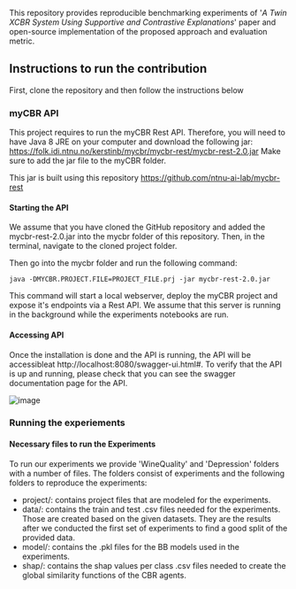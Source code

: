 This repository provides reproducible benchmarking experiments of '_A Twin XCBR System Using Supportive and Contrastive Explanations_' paper and open-source implementation of the proposed approach and evaluation metric.

## Instructions to run the contribution
First, clone the repository and then follow the instructions below
### myCBR API
This project requires to run the myCBR Rest API. Therefore, you will need to have Java 8 JRE on your computer and download the following jar: https://folk.idi.ntnu.no/kerstinb/mycbr/mycbr-rest/mycbr-rest-2.0.jar
Make sure to add the jar file to the myCBR folder.

This jar is built using this repository https://github.com/ntnu-ai-lab/mycbr-rest

#### Starting the API
We assume that you have cloned the GitHub repository and added the mycbr-rest-2.0.jar into the mycbr folder of this repository. Then, in the terminal, navigate to the cloned project folder. 

Then go into the mycbr folder and run the following command:
```
java -DMYCBR.PROJECT.FILE=PROJECT_FILE.prj -jar mycbr-rest-2.0.jar
```
This command will start a local webserver, deploy the myCBR project and expose it's endpoints via a Rest API. We assume that this server is running in the background while the experiments notebooks are run.

#### Accessing API

Once the installation is done and the API is running, the API will be accessibleat http://localhost:8080/swagger-ui.html#. To verify that the API is up and running, please check that you can see the swagger documentation page for the API.

![image](https://user-images.githubusercontent.com/22470440/186938749-544d7a95-c8dc-4b6c-be60-62d1de45b03b.png)


### Running the experiements
#### Necessary files to run the Experiments

To run our experiments we provide 'WineQuality' and 'Depression' folders with a number of files. The folders consist of experiments and the following folders to reproduce the experiments:
- project/: contains project files that are modeled for the experiments. 
- data/: contains the train and test .csv files needed for the experiments. Those are created based on the given datasets. They are the results after we conducted the first set of experiments to find a good split of the provided data. 
- model/: contains the .pkl files for the BB models used in the experiments.
- shap/: contains the shap values per class .csv files needed to create the global similarity functions of the CBR agents.
